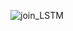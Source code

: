 
![join_LSTM](https://user-images.githubusercontent.com/52326197/115681145-3f3b5280-a322-11eb-92bd-1b180247fb17.png)
